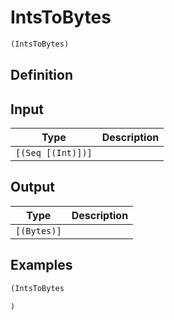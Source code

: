 # IntsToBytes

```clojure
(IntsToBytes)
```

## Definition


## Input
| Type | Description |
|------|-------------|
| `[(Seq [(Int)])]` |  |


## Output
| Type | Description |
|------|-------------|
| `[(Bytes)]` |  |


## Examples

```clojure
(IntsToBytes

)
```
